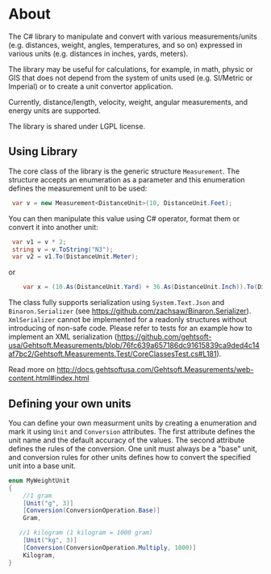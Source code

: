 # About

The C# library to manipulate and convert with various measurements/units (e.g. distances, weight, angles, temperatures, and so on)
expressed in various units (e.g. distances in inches, yards, meters).

The library may be useful for calculations, for example, in math, 
physic or GIS that does not depend from the system of units used (e.g. SI/Metric or Imperial) 
or to create a unit convertor application. 

Currently, distance/length, velocity, weight, angular measurements, and 
energy units are supported.

The library is shared under LGPL license.

## Using Library

The core class of the library is the generic structure `Measurement`.
The structure accepts an enumeration as a parameter and this enumeration
defines the measurement unit to be used:

```csharp
 var v = new Measurement<DistanceUnit>(10, DistanceUnit.Feet);
```

You can then manipulate this value using C# operator, format them or
convert it into another unit:

```csharp
 var v1 = v * 2;
 string v = v.ToString("N3");
 var v2 = v1.To(DistanceUnit.Meter);
```

or

```csharp
    var x = (10.As(DistanceUnit.Yard) + 36.As(DistanceUnit.Inch)).To(DistanceUnit.Meter);
```

The class fully supports serialization using `System.Text.Json`
and `Binaron.Serializer` (see https://github.com/zachsaw/Binaron.Serializer).
`XmlSerializer` cannot be implemented for a readonly structures without
introducing of non-safe code. Please refer to tests for an example
how to implement an XML serialization
(https://github.com/gehtsoft-usa/Gehtsoft.Measurements/blob/76fc639a657186dc91615839ca9ded4c14af7bc2/Gehtsoft.Measurements.Test/CoreClassesTest.cs#L181).

Read more on http://docs.gehtsoftusa.com/Gehtsoft.Measurements/web-content.html#index.html

## Defining your own units

You can define your own measurment units by
creating a enumeration and mark it using `Unit` and `Conversion`
attributes. The first attribute defines the unit name and the
default accuracy of the values. The second attribute defines the
rules of the conversion. One unit must always be a "base" unit, and
conversion rules for other units defines how to convert the
specified unit into a base unit.

```csharp
enum MyWeightUnit
{
    //1 gram
    [Unit("g", 3)]
    [Conversion(ConversionOperation.Base)]
    Gram,

   //1 kilogram (1 kilogram = 1000 gram)
    [Unit("kg", 3)]
    [Conversion(ConversionOperation.Multiply, 1000)]
    Kilogram,
}
```
